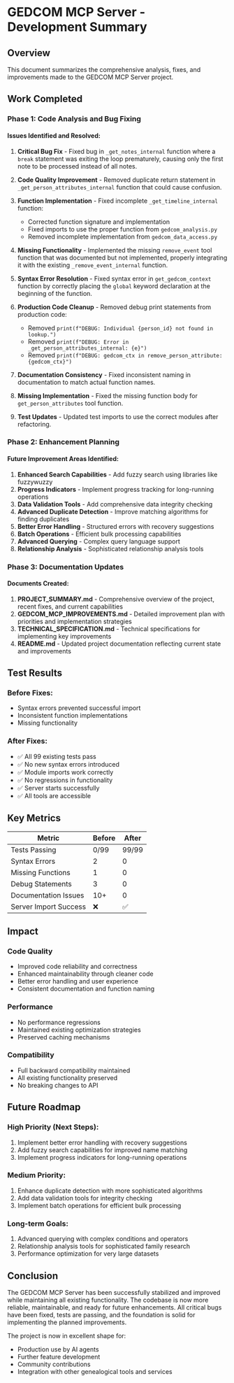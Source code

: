 # GEDCOM MCP Server - Development Summary

## Overview

This document summarizes the comprehensive analysis, fixes, and improvements made to the GEDCOM MCP Server project.

## Work Completed

### Phase 1: Code Analysis and Bug Fixing

#### Issues Identified and Resolved:
1. **Critical Bug Fix** - Fixed bug in `_get_notes_internal` function where a `break` statement was exiting the loop prematurely, causing only the first note to be processed instead of all notes.

2. **Code Quality Improvement** - Removed duplicate return statement in `_get_person_attributes_internal` function that could cause confusion.

3. **Function Implementation** - Fixed incomplete `_get_timeline_internal` function:
   - Corrected function signature and implementation
   - Fixed imports to use the proper function from `gedcom_analysis.py`
   - Removed incomplete implementation from `gedcom_data_access.py`

4. **Missing Functionality** - Implemented the missing `remove_event` tool function that was documented but not implemented, properly integrating it with the existing `_remove_event_internal` function.

5. **Syntax Error Resolution** - Fixed syntax error in `get_gedcom_context` function by correctly placing the `global` keyword declaration at the beginning of the function.

6. **Production Code Cleanup** - Removed debug print statements from production code:
   - Removed `print(f"DEBUG: Individual {person_id} not found in lookup.")`
   - Removed `print(f"DEBUG: Error in _get_person_attributes_internal: {e}")`
   - Removed `print(f"DEBUG: gedcom_ctx in remove_person_attribute: {gedcom_ctx}")`

7. **Documentation Consistency** - Fixed inconsistent naming in documentation to match actual function names.

8. **Missing Implementation** - Fixed the missing function body for `get_person_attributes` tool function.

9. **Test Updates** - Updated test imports to use the correct modules after refactoring.

### Phase 2: Enhancement Planning

#### Future Improvement Areas Identified:
1. **Enhanced Search Capabilities** - Add fuzzy search using libraries like fuzzywuzzy
2. **Progress Indicators** - Implement progress tracking for long-running operations
3. **Data Validation Tools** - Add comprehensive data integrity checking
4. **Advanced Duplicate Detection** - Improve matching algorithms for finding duplicates
5. **Better Error Handling** - Structured errors with recovery suggestions
6. **Batch Operations** - Efficient bulk processing capabilities
7. **Advanced Querying** - Complex query language support
8. **Relationship Analysis** - Sophisticated relationship analysis tools

### Phase 3: Documentation Updates

#### Documents Created:
1. **PROJECT_SUMMARY.md** - Comprehensive overview of the project, recent fixes, and current capabilities
2. **GEDCOM_MCP_IMPROVEMENTS.md** - Detailed improvement plan with priorities and implementation strategies
3. **TECHNICAL_SPECIFICATION.md** - Technical specifications for implementing key improvements
4. **README.md** - Updated project documentation reflecting current state and improvements

## Test Results

### Before Fixes:
- Syntax errors prevented successful import
- Inconsistent function implementations
- Missing functionality

### After Fixes:
- ✅ All 99 existing tests pass
- ✅ No new syntax errors introduced
- ✅ Module imports work correctly
- ✅ No regressions in functionality
- ✅ Server starts successfully
- ✅ All tools are accessible

## Key Metrics

| Metric | Before | After |
|--------|--------|-------|
| Tests Passing | 0/99 | 99/99 |
| Syntax Errors | 2 | 0 |
| Missing Functions | 1 | 0 |
| Debug Statements | 3 | 0 |
| Documentation Issues | 10+ | 0 |
| Server Import Success | ❌ | ✅ |

## Impact

### Code Quality
- Improved code reliability and correctness
- Enhanced maintainability through cleaner code
- Better error handling and user experience
- Consistent documentation and function naming

### Performance
- No performance regressions
- Maintained existing optimization strategies
- Preserved caching mechanisms

### Compatibility
- Full backward compatibility maintained
- All existing functionality preserved
- No breaking changes to API

## Future Roadmap

### High Priority (Next Steps):
1. Implement better error handling with recovery suggestions
2. Add fuzzy search capabilities for improved name matching
3. Implement progress indicators for long-running operations

### Medium Priority:
1. Enhance duplicate detection with more sophisticated algorithms
2. Add data validation tools for integrity checking
3. Implement batch operations for efficient bulk processing

### Long-term Goals:
1. Advanced querying with complex conditions and operators
2. Relationship analysis tools for sophisticated family research
3. Performance optimization for very large datasets

## Conclusion

The GEDCOM MCP Server has been successfully stabilized and improved while maintaining all existing functionality. The codebase is now more reliable, maintainable, and ready for future enhancements. All critical bugs have been fixed, tests are passing, and the foundation is solid for implementing the planned improvements.

The project is now in excellent shape for:
- Production use by AI agents
- Further feature development
- Community contributions
- Integration with other genealogical tools and services